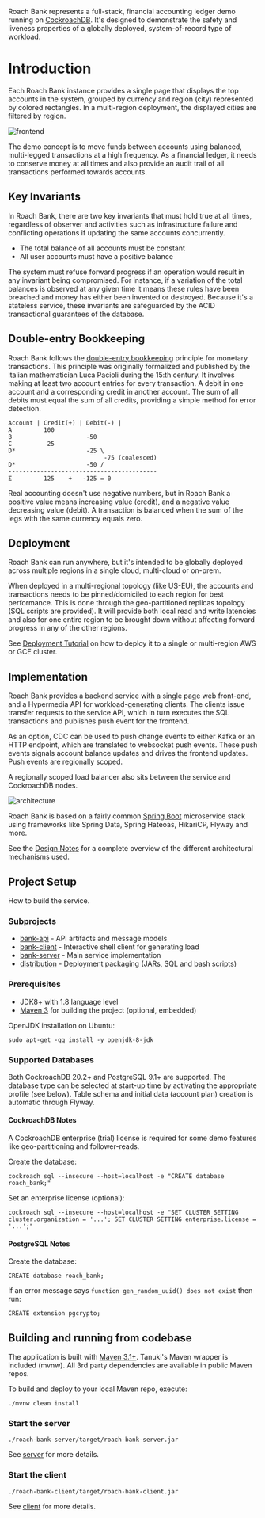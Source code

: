 Roach Bank represents a full-stack, financial accounting ledger demo running on [CockroachDB](https://www.cockroachlabs.com/). 
It's designed to demonstrate the safety and liveness properties of a globally deployed, system-of-record type 
of workload.

# Introduction

Each Roach Bank instance provides a single page that displays the top accounts in the system, grouped 
by currency and region (city) represented by colored rectangles. In a multi-region deployment, the 
displayed cities are filtered by region.

![frontend](diagram_frontend.png)
                
The demo concept is to move funds between accounts using balanced, multi-legged transactions at a high
frequency. As a financial ledger, it needs to conserve money at all times and also provide an audit trail 
of all transactions performed towards accounts. 

## Key Invariants

In Roach Bank, there are two key invariants that must hold true at all times, regardless of observer
and activities such as infrastructure failure and conflicting operations if updating the same accounts 
concurrently.

* The total balance of all accounts must be constant
* All user accounts must have a positive balance

The system must refuse forward progress if an operation would result in any invariant being compromised. 
For instance, if a variation of the total balances is observed at any given time it means these rules 
have been breached and money has either been invented or destroyed. Because it's a stateless service, 
these invariants are safeguarded by the ACID transactional guarantees of the database.

## Double-entry Bookkeeping

Roach Bank follows the [double-entry bookkeeping](https://en.wikipedia.org/wiki/Double-entry_bookkeeping)
principle for monetary transactions. This principle was originally formalized and published by the italian 
mathematician Luca Pacioli during the 15:th century. It involves making at least two account entries for 
every transaction. A debit in one account and a corresponding credit in another account. The sum of all 
debits must equal the sum of all credits, providing a simple method for error detection.

    Account | Credit(+) | Debit(-) |
    A         100               
    B                     -50
    C          25
    D*                    -25 \
                               -75 (coalesced)
    D*                    -50 /
    ------------------------------------------
    Σ         125    +   -125 = 0 

Real accounting doesn't use negative numbers, but in Roach Bank a positive value means increasing value (credit),
and a negative value decreasing value (debit). A transaction is balanced when the sum of the legs with
the same currency equals zero.

## Deployment
         
Roach Bank can run anywhere, but it's intended to be globally deployed across multiple 
regions in a single cloud, multi-cloud or on-prem. 

When deployed in a multi-regional topology (like US-EU), the accounts and transactions needs 
to be pinned/domiciled to each region for best performance. This is done through the 
geo-partitioned replicas topology (SQL scripts are provided). It will provide both 
local read and write latencies and also for one entire region to be brought down without 
affecting forward progress in any of the other regions.

See [Deployment Tutorial](distribution/README.md) on how to deploy it to a single 
or multi-region AWS or GCE cluster.

## Implementation

Roach Bank provides a backend service with a single page web front-end, and a Hypermedia API 
for workload-generating clients. The clients issue transfer requests to the service API, 
which in turn executes the SQL transactions and publishes push event for the frontend. 

As an option, CDC can be used to push change events to either Kafka or an HTTP endpoint, 
which are translated to websocket push events. These push events signals account balance updates
and drives the frontend updates. Push events are regionally scoped.

A regionally scoped load balancer also sits between the service and CockroachDB nodes.

![architecture](diagram_architecture.png)

Roach Bank is based on a fairly common [Spring Boot](https://spring.io/projects/spring-boot) microservice 
stack using frameworks like Spring Data, Spring Hateoas, HikariCP, Flyway and more. 

See the [Design Notes](DESIGN.md) for a complete overview of the different architectural 
mechanisms used.

## Project Setup

How to build the service.

### Subprojects

- [bank-api](roach-bank-api/README.md) - API artifacts and message models
- [bank-client](roach-bank-client/README.md) - Interactive shell client for generating load
- [bank-server](roach-bank-server/README.md) - Main service implementation
- [distribution](distribution/README.md) - Deployment packaging (JARs, SQL and bash scripts)

### Prerequisites

- JDK8+ with 1.8 language level 
- [Maven 3](https://maven.apache.org/download.cgi) for building the project (optional, embedded)  

OpenJDK installation on Ubuntu:

    sudo apt-get -qq install -y openjdk-8-jdk

### Supported Databases

Both CockroachDB 20.2+ and PostgreSQL 9.1+ are supported. The database type can be selected 
at start-up time by activating the appropriate profile (see below). Table schema and
initial data (account plan) creation is automatic through Flyway. 

#### CockroachDB Notes

A CockroachDB enterprise (trial) license is required for some demo features like 
geo-partitioning and follower-reads.

Create the database:

    cockroach sql --insecure --host=localhost -e "CREATE database roach_bank;"
    
Set an enterprise license (optional):

    cockroach sql --insecure --host=localhost -e "SET CLUSTER SETTING cluster.organization = '...'; SET CLUSTER SETTING enterprise.license = '...';"
 
#### PostgreSQL Notes

Create the database:

    CREATE database roach_bank;

If an error message says `function gen_random_uuid() does not exist` then run:

    CREATE extension pgcrypto;

## Building and running from codebase

The application is built with [Maven 3.1+](https://maven.apache.org/download.cgi).
Tanuki's Maven wrapper is included (mvnw). All 3rd party dependencies are available in public Maven repos.

To build and deploy to your local Maven repo, execute:

    ./mvnw clean install

### Start the server

    ./roach-bank-server/target/roach-bank-server.jar 
        
See [server](roach-bank-server/README.md) for more details.

### Start the client

    ./roach-bank-client/target/roach-bank-client.jar 

See [client](roach-bank-client/README.md) for more details.

